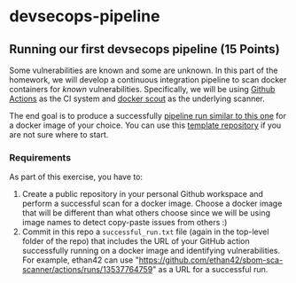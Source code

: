 # devsecops-pipeline

## Running our first devsecops pipeline (15 Points)

Some vulnerabilities are known and some are unknown. In this part of the homework, we will develop a continuous integration pipeline to scan docker containers for *known* vulnerabilities. Specifically, we will be using [Github Actions](https://github.com/features/actions) as the CI system and [docker scout](https://docs.docker.com/scout/) as the underlying scanner.

The end goal is to produce a successfully [pipeline run similar to this one](https://github.com/ethan42/sbom-sca-scanner/actions/runs/13537764759) for a docker image of your choice. You can use this [template repository](https://github.com/ethan42/sbom-sca-scanner/) if you are not sure where to start.

### Requirements

As part of this exercise, you have to:

1. Create a public repository in your personal Github workspace and perform a successful scan for a docker image. Choose a docker image that will be different than what others choose since we will be using image names to detect copy-paste issues from others :)
1. Commit in this repo a `successful_run.txt` file (again in the top-level folder of the repo) that includes the URL of your GitHub action successfully running on a docker image and identifying vulnerabilities. For example, ethan42 can use "https://github.com/ethan42/sbom-sca-scanner/actions/runs/13537764759" as a URL for a successful run.